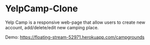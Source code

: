 # YelpCamp-Clone
Yelp Camp is a responsive web-page that allow users to create new account, add/delete/edit
new camping place. 



Demo: https://floating-stream-52971.herokuapp.com/campgrounds
